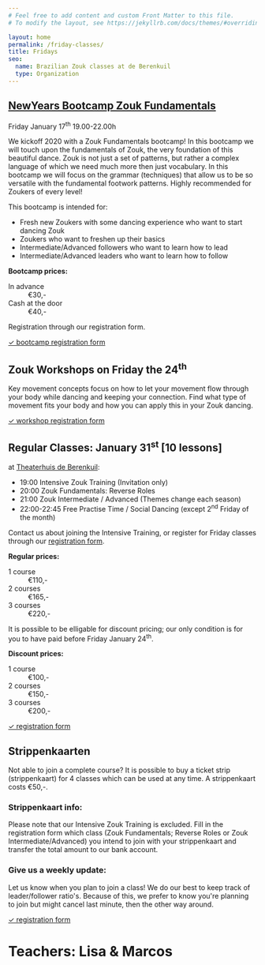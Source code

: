 ```yaml
---
# Feel free to add content and custom Front Matter to this file.
# To modify the layout, see https://jekyllrb.com/docs/themes/#overriding-theme-defaults

layout: home
permalink: /friday-classes/
title: Fridays
seo:
  name: Brazilian Zouk classes at de Berenkuil
  type: Organization
---
```


## [NewYears Bootcamp Zouk Fundamentals](https://www.facebook.com/events/521677311720833/)
Friday January 17<sup>th</sup>
19.00-22.00h

We kickoff 2020 with a Zouk Fundamentals bootcamp!
In this bootcamp we will touch upon the fundamentals of Zouk,
the very foundation of this beautiful dance.
Zouk is not just a set of patterns,
but rather a complex language of which we need much more then just vocabulary.
In this bootcamp we will focus on the grammar
(techniques)
that allow us to be so versatile with the fundamental footwork patterns.
Highly recommended for Zoukers of every level!

This bootcamp is intended for:
- Fresh new Zoukers with some dancing experience who want to start dancing Zouk
- Zoukers who want to freshen up their basics
- Intermediate/Advanced followers who want to learn how to lead
- Intermediate/Advanced leaders who want to learn how to follow

**Bootcamp prices:**
<dl>
<dt>In advance</dt><dd>€30,-</dd>
<dt>Cash at the door</dt><dd>€40,-</dd>
</dl>
Registration through our registration form.

<a
  class="call-to-action"
  href="/friday-registration">
  ✓ bootcamp registration form
</a>

## Zouk Workshops on Friday the 24<sup>th</sup>

Key movement concepts
focus on how to let your movement flow through your body
while dancing and keeping your connection.
Find what type of movement fits your body
and how you can apply this in your Zouk dancing.

<a
  class="call-to-action"
  href="/workshop-registration">
  ✓ workshop registration form
</a>

## Regular Classes: January 31<sup>st</sup> [10 lessons]

at [Theaterhuis de Berenkuil](https://deberenkuil.nl):
- 19:00 Intensive Zouk Training (Invitation only)
- 20:00 Zouk Fundamentals: Reverse Roles
- 21:00 Zouk Intermediate / Advanced (Themes change each season)
- 22:00-22:45 Free Practise Time / Social Dancing (except 2<sup>nd</sup> Friday of the month)

Contact us about joining the Intensive Training,
or register for Friday classes through our [registration form](/friday-registration).

**Regular prices:**
<dl>
<dt>1 course</dt><dd>€110,-</dd>
<dt>2 courses</dt><dd>€165,-</dd>
<dt>3 courses</dt><dd>€220,-</dd>
</dl>

It is possible to be elligable for discount pricing;
our only condition is for you to have paid before Friday January 24<sup>th</sup>.

**Discount prices:**
<dl>
<dt>1 course</dt><dd>€100,-</dd>
<dt>2 courses</dt><dd>€150,-</dd>
<dt>3 courses</dt><dd>€200,-</dd>
</dl>

<a
  class="call-to-action"
  href="/friday-registration">
  ✓ registration form
</a>

## Strippenkaarten
Not able to join a complete course?
It is possible to buy a ticket strip
(strippenkaart)
for 4 classes which can be used at any time.
A strippenkaart costs €50,-.

### Strippenkaart info:
Please note that our Intensive Zouk Training is excluded.
Fill in the registration form which class
(Zouk Fundamentals; Reverse Roles or Zouk Intermediate/Advanced)
you intend to join with your strippenkaart
and transfer the total amount to our bank account.

### Give us a weekly update:
Let us know when you plan to join a class!
We do our best to keep track of leader/follower ratio's.
Because of this,
we prefer to know you're planning to join but might cancel last minute,
then the other way around.

<a
  class="call-to-action"
  href="/friday-registration"> ✓ registration form </a>

# Teachers: Lisa & Marcos

